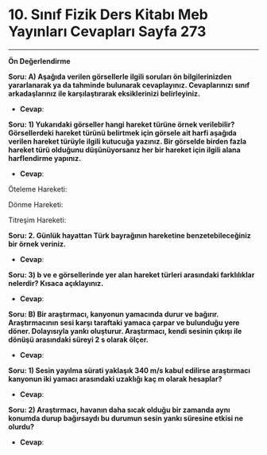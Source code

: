 # 10. Sınıf Fizik Ders Kitabı Meb Yayınları Cevapları Sayfa 273

---

**Ön Değerlendirme**

**Soru: A) Aşağıda verilen görsellerle ilgili soruları ön bilgilerinizden yararlanarak ya da tahminde bulunarak cevaplayınız. Cevaplarınızı sınıf arkadaşlarınız ile karşılaştırarak eksiklerinizi belirleyiniz.**

-   **Cevap**:

**Soru: 1) Yukarıdaki görseller hangi hareket türüne örnek verilebilir? Görsellerdeki hareket türünü belirtmek için görsele ait harfi aşağıda verilen hareket türüyle ilgili kutucuğa yazınız. Bir görselde birden fazla hareket türü olduğunu düşünüyorsanız her bir hareket için ilgili alana harflendirme yapınız.**

-   **Cevap**:

Öteleme Hareketi:

 Dönme Hareketi:

 Titreşim Hareketi:

**Soru: 2. Günlük hayattan Türk bayrağının hareketine benzetebileceğiniz bir örnek veriniz.**

-   **Cevap**:

**Soru: 3) b ve e görsellerinde yer alan hareket türleri arasındaki farklılıklar nelerdir? Kısaca açıklayınız.**

-   **Cevap**:

**Soru: B) Bir araştırmacı, kanyonun yamacında durur ve bağırır. Araştırmacının sesi karşı taraftaki yamaca çarpar ve bulunduğu yere döner. Dolayısıyla yankı oluşturur. Araştırmacı, kendi sesinin çıkışı ile dönüşü arasındaki süreyi 2 s olarak ölçer.**

-   **Cevap**:

**Soru: 1) Sesin yayılma sürati yaklaşık 340 m/s kabul edilirse araştırmacı kanyonun iki yamacı arasındaki uzaklığı kaç m olarak hesaplar?**

-   **Cevap**:

**Soru: 2) Araştırmacı, havanın daha sıcak olduğu bir zamanda aynı konumda durup bağırsaydı bu durumun sesin yankı süresine etkisi ne olurdu?**

-   **Cevap**: